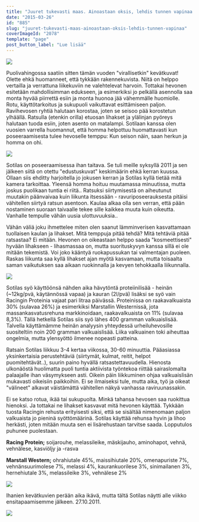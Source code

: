 ```yaml
---
title: "Juuret tukevasti maas. Ainoastaan oksis, lehdis tunnen vapinaa."
date: "2015-03-26"
id: "885"
slug: "juuret-tukevasti-maas-ainoastaan-oksis-lehdis-tunnen-vapinaa"
coverImageId: "2078"
template: "page"
post_button_label: "Lue lisää"
---
```


[![](/images/IMG_2262_.png)](http://2.bp.blogspot.com/-GVli6PE4ino/VRPkLba-h3I/AAAAAAAAJag/0otMsix4FWw/s1600/IMG_2262_.png)

Puolivahingossa saatiin sitten tämän vuoden "virallisetkin" kevätkuvat! Olette ehkä huomanneet, että tykkään rakennekuvista. Niitä on helppo vertailla ja verrattuna liikekuviin ne valehtelevat harvoin. Tottakai hevonen esitetään mahdollisimman edukseen, ja esimerkiksi jo pelkällä asennolla saa monta hyvää piirrettä esiin ja monta huonoa jää vähemmälle huomiolle. Rotu, käyttötarkoitus ja sukupuoli vaikuttavat esittämiseen paljon. Ravihevosen ryhtiä halutaan korostaa, joten se seisoo pää korostetun ylhäällä. Ratsulla (etenkin orilla) etuosan lihakset ja ylälinjan pyöreys halutaan tuoda esiin, joten asento on matalampi. Sotilaan kanssa olen vuosien varrella huomannut, että homma helpottuu huomattavasti kun poseeraamisesta tulee hevoselle temppu: Kun seison näin, saan herkun ja homma on ohi.

[![](/images/IMG_2268_.png)](http://3.bp.blogspot.com/-1mVmcBlN_zQ/VRPm-lRGirI/AAAAAAAAJas/JckBtS7cdm0/s1600/IMG_2268_.png)

Sotilas on poseeraamisessa ihan taitava. Se tuli meille syksyllä 2011 ja sen jälkeen siitä on otettu "edustuskuvat" keskimäärin ehkä kerran kuussa. Ollaan siis ehditty harjoitella jo jokusen kerran ja Sotilas kyllä tietää mitä kamera tarkoittaa. Yleensä homma hoituu muutamassa minuutissa, mutta joskus puolikaan tuntia ei riitä.. Ratsuksi siirtymisestä on aiheutunut muutakin päänvaivaa kuin liikunta itsessään - ravuriposeerauksesta pitäisi vähitellen siirtyä ratsun asentoon. Kaulaa alkaa olla sen verran, että pään nostaminen suoraan taivaalle tekee sille kaikkea muuta kuin oikeutta. Vanhalle tempulle vähän uusia ulottuvuuksia..

Vähän väliä joku ihmettelee miten olen saanut lämminverisen kasvattamaan tuollaisen kaulan ja lihakset. Mitä temppuja pitää tehdä? Mitä tehtäviä pitää ratsastaa? Ei mitään. Hevonen on oikeastaan helppo saada "kosmeettisesti" hyvään lihakseen - lihasmassaa on, mutta suorituskyvyn kanssa sillä ei ole mitään tekemistä. Voi joko kääntyä ruokapussukan tai valmentajan puoleen. Raskas liikunta saa kyllä lihakset ajan myötä kasvamaan, mutta toisaalta saman vaikutuksen saa aikaan ruokinnalla ja kevyen tehokkaalla liikunnalla.

[![](/images/IMG_2298_.png)](http://1.bp.blogspot.com/-X86Iuenhitg/VRPyP5f8OHI/AAAAAAAAJa8/qAPByVj-ahQ/s1600/IMG_2298_.png)

Sotilas syö käyttöönsä nähden aika hävytöntä proteiinilisää - heinän (~12kg/pvä, käytännössä vapaa) ja kauran (2l/pvä) lisäksi se syö vain Racingin Proteinia vajaat pari litraa päivässä. Proteinissa on raakavalkuaista 30% (sulavaa 26%) ja esimerkiksi Marstallin Westernissä, jota massankasvatusrehuna markkinoidaan, raakavalkuaista on 11% (sulavaa 8,3%). Tällä hetkellä Sotilas siis syö lähes 400 gramman valkuaislisää. Talvella käyttämämme heinän analyysin yhteydessä urheiluhevosille suositeltiin noin 200 gramman valkuaislisää. Liika valkuainen toki aiheuttaa ongelmia, mutta ylensyöttö ilmenee nopeasti patteina.

Ratsain Sotilas liikkuu 3-4 kertaa viikossa, 30-60 minuuttia. Pääasiassa yksinkertaisia perustehtäviä (siirtymät, kulmat, reitit, helpot puomitehtävät..), suurin paino hyvällä ratsastettavuudella. Hienosta ulkonäöstä huolimatta puoli tuntia aktiivista työntekoa riittää sairaslomalta palaajalle ihan väsymykseen asti. Oikein päin liikkuminen ohjaa valkuaislisän mukavasti oikeisiin paikkoihin. Ei se ilmaiseksi tule, mutta aika, työ ja oikeat "välineet" alkavat väistämättä vähitellen näkyä vanhassa raviruunassakin.

Ei se katso rotua, ikää tai sukupuolta. Minkä tahansa hevosen saa ruokittua hienoksi. Ja tottakai ne lihakset kasvavat mitä hevonen käyttää. Tykkään tuosta Racingin rehusta erityisesti siksi, että se sisältää nimenomaan paljon valkuaista jo pieninä syöttömäärinä. Sotilas käyttää rehunsa hyvin ja lihoo herkästi, joten mitään muuta sen ei lisärehustaan tarvitse saada. Lopputulos puhunee puolestaan.

**Racing Protein;** soijarouhe, melassileike, mäskijauho, aminohapot, vehnä, vehnälese, kasviöljy ja -rasva

**Marstall Western;** ohrahiutale 45%, maissihiutale 20%, omenapuriste 7%, vehnänsuurimolese 7%, melassi 4%, kaurankuorilese 3%, sinimailanen 3%, hernehiutale 3%, melassileike 3%, vehnälese 2%

[![](/images/IMG_2290_.png)](http://4.bp.blogspot.com/-FDH9mRC1gJs/VRPzFhqhT1I/AAAAAAAAJbE/y_ZZPaGYxws/s1600/IMG_2290_.png)

Ihanien kevätkuvien perään aika ikävä, mutta tältä Sotilas näytti alle viikko ensitapaamisemme jälkeen. 27.10.2011.

[![](/images/_full.jpg)](http://3.bp.blogspot.com/-1o_E35kCNcE/VRPzY7prafI/AAAAAAAAJbM/uxk1lyekW9Q/s1600/_full.jpg)
